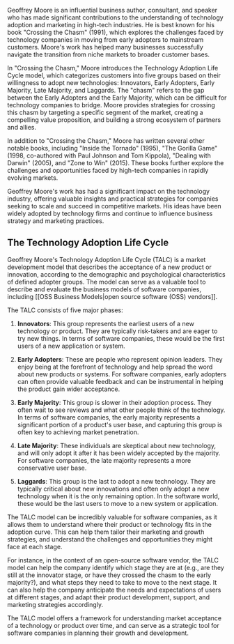 Geoffrey Moore is an influential business author, consultant, and speaker who has made significant contributions to the understanding of technology adoption and marketing in high-tech industries. He is best known for his book "Crossing the Chasm" (1991), which explores the challenges faced by technology companies in moving from early adopters to mainstream customers. Moore's work has helped many businesses successfully navigate the transition from niche markets to broader customer bases.

In "Crossing the Chasm," Moore introduces the Technology Adoption Life Cycle model, which categorizes customers into five groups based on their willingness to adopt new technologies: Innovators, Early Adopters, Early Majority, Late Majority, and Laggards. The "chasm" refers to the gap between the Early Adopters and the Early Majority, which can be difficult for technology companies to bridge. Moore provides strategies for crossing this chasm by targeting a specific segment of the market, creating a compelling value proposition, and building a strong ecosystem of partners and allies.

In addition to "Crossing the Chasm," Moore has written several other notable books, including "Inside the Tornado" (1995), "The Gorilla Game" (1998, co-authored with Paul Johnson and Tom Kippola), "Dealing with Darwin" (2005), and "Zone to Win" (2015). These books further explore the challenges and opportunities faced by high-tech companies in rapidly evolving markets.

Geoffrey Moore's work has had a significant impact on the technology industry, offering valuable insights and practical strategies for companies seeking to scale and succeed in competitive markets. His ideas have been widely adopted by technology firms and continue to influence business strategy and marketing practices.

## The Technology Adoption Life Cycle

Geoffrey Moore's Technology Adoption Life Cycle (TALC) is a market development model that describes the acceptance of a new product or innovation, according to the demographic and psychological characteristics of defined adopter groups. The model can serve as a valuable tool to describe and evaluate the business models of software companies, including [[OSS Business Models|open source software (OSS) vendors]].

The TALC consists of five major phases:

1.  **Innovators**: This group represents the earliest users of a new technology or product. They are typically risk-takers and are eager to try new things. In terms of software companies, these would be the first users of a new application or system.
    
2.  **Early Adopters**: These are people who represent opinion leaders. They enjoy being at the forefront of technology and help spread the word about new products or systems. For software companies, early adopters can often provide valuable feedback and can be instrumental in helping the product gain wider acceptance.
    
3.  **Early Majority**: This group is slower in their adoption process. They often wait to see reviews and what other people think of the technology. In terms of software companies, the early majority represents a significant portion of a product's user base, and capturing this group is often key to achieving market penetration.
    
4.  **Late Majority**: These individuals are skeptical about new technology, and will only adopt it after it has been widely accepted by the majority. For software companies, the late majority represents a more conservative user base.
    
5.  **Laggards**: This group is the last to adopt a new technology. They are typically critical about new innovations and often only adopt a new technology when it is the only remaining option. In the software world, these would be the last users to move to a new system or application.

The TALC model can be incredibly valuable for software companies, as it allows them to understand where their product or technology fits in the adoption curve. This can help them tailor their marketing and growth strategies, and understand the challenges and opportunities they might face at each stage.

For instance, in the context of an open-source software vendor, the TALC model can help the company identify which stage they are at (e.g., are they still at the innovator stage, or have they crossed the chasm to the early majority?), and what steps they need to take to move to the next stage. It can also help the company anticipate the needs and expectations of users at different stages, and adapt their product development, support, and marketing strategies accordingly.

The TALC model offers a framework for understanding market acceptance of a technology or product over time, and can serve as a strategic tool for software companies in planning their growth and development.

<!-- Keywords -->

<!-- /Keywords -->
